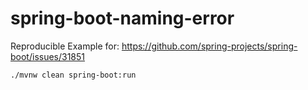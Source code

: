 # spring-boot-naming-error

Reproducible Example for: https://github.com/spring-projects/spring-boot/issues/31851

```sh
./mvnw clean spring-boot:run
```
